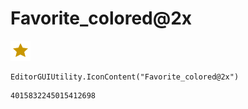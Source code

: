 # Favorite_colored@2x
![](/img/Favorite_colored@2x.png)

``` CSharp
EditorGUIUtility.IconContent("Favorite_colored@2x")
```
```
4015832245015412698
```
